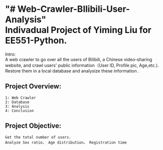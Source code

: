"# Web-Crawler-BIlibili-User-Analysis"  
Indivadual Project of Yiming Liu for EE551-Python.
===

Intro:  
A web crawler to go over all the users of Bilibili, a Chinese video-sharing website, and crawl users' public information（User ID, Profile pic, Age,etc.).  
Restore them in a local database and analysize these information .

Project Overview:  
---
```
1: Web Crawler
2: Database 	
3: Analysis
4: Conclusion
```
Project Objective:  
---
```
Get the total number of users.
Analyze Sex ratio， Age distribution， Registration time
```

